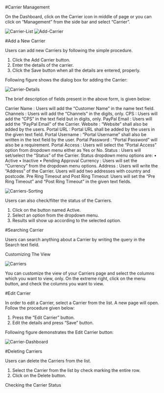 #Carrier Management

On the Dashboard, click on the Carrier icon in middle of page or you can click on “Management” from the side bar and select “Carrier”.

<img src="https://raw.githubusercontent.com/digipigeon/connexcs-user-docs/master/img/carrier-list.png" alt="Carrier-List"/>

<img src="https://raw.githubusercontent.com/digipigeon/connexcs-user-docs/master/img/add-carriers.png" alt="Add-Carrier"/>

#Add a New Carrier

Users can add new Carriers by following the simple procedure.

1.	Click the Add Carrier button.
2.	Enter the details of the carrier.
3.	Click the Save button when all the details are entered, properly.

Following figure shows the dialog box for adding the Carrier:

<img src="https://raw.githubusercontent.com/digipigeon/connexcs-user-docs/master/img/carrier-details.png" alt="Carrier-Details"/>

The brief description of fields present in the above form, is given below:

Carrier Name    :	Users will add the “Customer Name” in the name text field.
Channels        :	Users will add the “Channels” in the digits, only.
CPS             :	Users will add the “CPS” in the text field but in digits, only.
PayPal Email    :	Users will add the “PayPal Email” of the Carrier.
Website         :	“Website” shall also be added by the users.
Portal URL      :	Portal URL shall be added by the users in the given text field.
Portal Username :	“Portal Username” shall also be written in the text field by the user.
Portal Password	: “Portal Password” will also be a requirement. 
Portal Access   :	Users will select the “Portal Access” option from dropdown menu either as Yes or No.
Status          : Users will set/select the “Status” of the Carrier. Status dropdown menu options are:
                  •	Active
                  •	Inactive
                  •	Pending Approval
Currency        :	Users will set the “Currency” from the dropdown menu options.
Address         :	Users will write the “Address” of the Carrier. Users will add two addresses with country and postcode.
Pre Ring Timeout and Post Ring Timeout: 	Users will set the “Pre Ring Timeout” and “Post Ring Timeout” in the given text fields.

<img src="https://raw.githubusercontent.com/digipigeon/connexcs-user-docs/master/img/carriers-sorting.png" alt="Carriers-Sorting"/>

Users can also check/filter the status of the Carriers. 

1.	Click on the button named Active.
2.	Select an option from the dropdown menu.
3.	Results will show up according to the selected option.

#Searching Carrier

Users can search anything about a Carrier by writing the query in the Search text field.

Customizing The View

<img src="https://raw.githubusercontent.com/digipigeon/connexcs-user-docs/master/img/carriers.png" alt="Carriers"/>

You can customize the view of your Carriers page and select the columns which you want to view, only.
On the extreme right, click on the menu button, and check the columns you want to view.

#Edit Carrier

In order to edit a Carrier, select a Carrier from the list. A new page will open. Follow the procedure given below:

1.	Press the “Edit Carrier” button.
2.	Edit the details and press “Save” button.

Following figure demonstrates the Edit Carrier button:


<img src="https://raw.githubusercontent.com/digipigeon/connexcs-user-docs/master/img/carrier-dashboard.png" alt="Carrier-Dashboard"/>

#Deleting Carriers

Users can delete the Carriers from the list. 
1.	Select the Carrier from the list by check marking the entire row.
2.	Click on the Delete button.

Checking the Carrier Status








